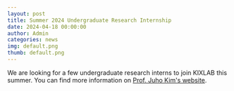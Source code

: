 ```yaml
---
layout: post
title: Summer 2024 Undergraduate Research Internship
date: 2024-04-18 00:00:00
author: Admin
categories: news
img: default.png
thumb: default.png
---
```


We are looking for a few undergraduate research interns to join KIXLAB this summer. You can find more information on [Prof. Juho Kim's website](https://juhokim.com/2024-summer-internship-call.html).
